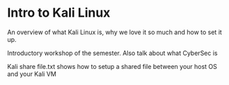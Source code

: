 # Intro to Kali Linux

An overview of what Kali Linux is, why we love it so much and how to set it up.

Introductory workshop of the semester. Also talk about what CyberSec is

Kali share file.txt shows how to setup a shared file between your host OS and your Kali VM

